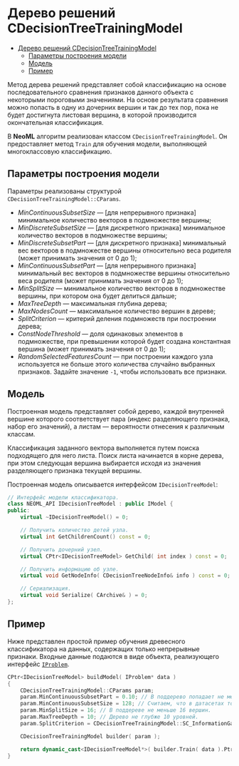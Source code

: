# Дерево решений CDecisionTreeTrainingModel

<!-- TOC -->

- [Дерево решений CDecisionTreeTrainingModel](#дерево-решений-cdecisiontreetrainingmodel)
	- [Параметры построения модели](#параметры-построения-модели)
	- [Модель](#модель)
	- [Пример](#пример)

<!-- /TOC -->

Метод дерева решений представляет собой классификацию на основе последовательного сравнения признаков данного объекта с некоторыми пороговыми значениями. На основе результата сравнения можно попасть в одну из дочерних вершин и так до тех пор, пока не будет достигнута листовая вершина, в которой производится окончательная классификация.

В **NeoML** алгоритм реализован классом `CDecisionTreeTrainingModel`. Он предоставляет метод `Train` для обучения модели, выполняющей многоклассовую классификацию.

## Параметры построения модели

Параметры реализованы структурой `CDecisionTreeTrainingModel::CParams`.

- *MinContinuousSubsetSize* — [для непрерывного признака] минимальное количество векторов в подмножестве вершины;
- *MinDiscreteSubsetSize* — [для дискретного признака] минимальное количество векторов в подмножестве вершины;
- *MinDiscreteSubsetPart* — [для дискретного признака] минимальный вес векторов в подмножестве вершины относительно веса родителя (может принимать значения от 0 до 1);
- *MinContinuousSubsetPart* — [для непрерывного признака] минимальный вес векторов в подмножестве вершины относительно веса родителя (может принимать значения от 0 до 1);
- *MinSplitSize* — минимальное количество векторов в подмножестве вершины, при котором она будет делиться дальше;
- *MaxTreeDepth* — максимальная глубина дерева;
- *MaxNodesCount* — максимальное количество вершин в дереве;
- *SplitCriterion* — критерий деления подмножеств при построении дерева;
- *ConstNodeThreshold* — доля одинаковых элементов в подмножестве, при превышении которой будет создана константная вершина (может принимать значения от 0 до 1);
- *RandomSelectedFeaturesCount* — при построении каждого узла используется не больше этого количества случайно выбранных признаков. Задайте значение `-1`, чтобы использовать все признаки.

## Модель

Построенная модель представляет собой дерево, каждой внутренней вершине которого соответствует пара (индекс разделяющего признака, набор его значений), а листам — вероятности отнесения к различным классам.

Классификация заданного вектора выполняется путем поиска подходящего для него листа. Поиск листа начинается в корне дерева, при этом следующая вершина выбирается исходя из значения разделяющего признака текущей вершины.

Построенная модель описывается интерфейсом `IDecisionTreeModel`:

```c++
// Интерфейс модели классификатора.
class NEOML_API IDecisionTreeModel : public IModel {
public:
	virtual ~IDecisionTreeModel() = 0;

	// Получить количество детей узла.
	virtual int GetChildrenCount() const = 0;

	// Получить дочерний узел.
	virtual CPtr<IDecisionTreeModel> GetChild( int index ) const = 0;

	// Получить информацию об узле.
	virtual void GetNodeInfo( CDecisionTreeNodeInfo& info ) const = 0;

	// Сериализация.
	virtual void Serialize( CArchive& ) = 0;
};
```

## Пример

Ниже представлен простой пример обучения древесного классификатора на данных, содержащих только непрерывные признаки. Входные данные подаются в виде объекта, реализующего интерфейс [`IProblem`](Problems.md).

```c++
CPtr<IDecisionTreeModel> buildModel( IProblem* data )
{
	CDecisionTreeTrainingModel::CParams param;
	param.MinContinuousSubsetPart = 0.10; // В поддерево попадает не меньше 10% вершин.
	param.MinContinuousSubsetSize = 128; // Считаем, что в датасетах только непрерывные признаки.
	param.MinSplitSize = 16; // В поддереве не меньше 16 вершин.
	param.MaxTreeDepth = 10; // Дерево не глубже 10 уровней.
	param.SplitCriterion = CDecisionTreeTrainingModel::SC_InformationGain;

	CDecisionTreeTrainingModel builder( param );

	return dynamic_cast<IDecisionTreeModel*>( builder.Train( data ).Ptr() );
}
```